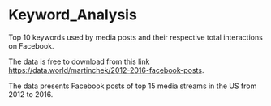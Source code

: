 # Keyword_Analysis
Top 10 keywords used by media posts and their respective total interactions on Facebook.

The data is free to download from this link https://data.world/martinchek/2012-2016-facebook-posts.

The data presents Facebook posts of top 15 media streams in the US from 2012 to 2016.
